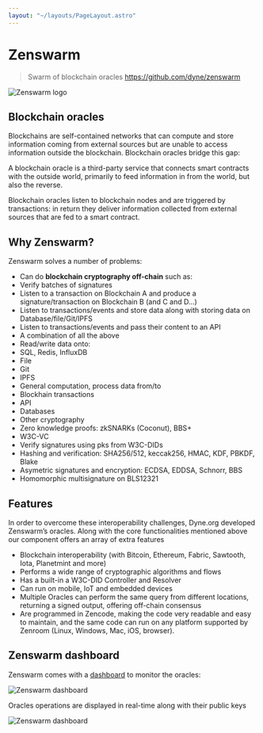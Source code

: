 ```yaml
---
layout: "~/layouts/PageLayout.astro"
---
```

# Zenswarm

> Swarm of blockchain oracles https://github.com/dyne/zenswarm 

![Zenswarm logo](https://raw.githubusercontent.com/dyne/zenswarm/main/docs/zenswarm.svg)

## Blockchain oracles

Blockchains are self-contained networks that can compute and store information coming from external sources but are unable to access information outside the blockchain. Blockchain oracles bridge this gap:

A blockchain oracle is a third-party service that connects smart contracts with the outside world, primarily to feed information in from the world, but also the reverse. 

Blockchain oracles listen to blockchain nodes and are triggered by transactions: in return they deliver information collected from external sources that are fed to a smart contract.

## Why Zenswarm? 

Zenswarm solves a number of problems: 
- Can do **blockchain cryptography off-chain** such as: 
 - Verify batches of signatures
 - Listen to a transaction on Blockchain A and produce a signature/transaction on Blockchain B (and C and D...) 
 - Listen to transactions/events and store data along with storing data on Database/file/Git/IPFS
 - Listen to transactions/events and pass their content to an API
 - A combination of all the above
- Read/write data onto: 
 - SQL, Redis, InfluxDB
 - File
 - Git
 - IPFS
- General computation, process data from/to
 - Blockhain transactions
 - API
 - Databases
- Other cryptography
 - Zero knowledge proofs: zkSNARKs (Coconut), BBS+
 - W3C-VC
 - Verify signatures using pks from W3C-DIDs
 - Hashing and verification: SHA256/512, keccak256, HMAC, KDF, PBKDF, Blake
 - Asymetric signatures and encryption: ECDSA, EDDSA, Schnorr, BBS
 - Homomorphic multisignature on BLS12321
 
## Features
In order to overcome these interoperability challenges, Dyne.org developed Zenswarm’s oracles. Along with the core functionalities mentioned above our component offers an array of extra features 
- Blockchain interoperability (with Bitcoin, Ethereum, Fabric, Sawtooth, Iota, Planetmint and more)
- Performs a wide range of cryptographic algorithms and flows
- Has a built-in a W3C-DID Controller and Resolver
- Can run on mobile, IoT and embedded devices 
- Multiple Oracles can perform the same query from different locations, returning a signed output, offering off-chain consensus
- Are programmed in Zencode, making the code very readable and easy to maintain, and the same code can run on any platform supported by Zenroom (Linux, Windows, Mac, iOS, browser).


## Zenswarm dashboard

Zenswarm comes with a [dashboard](https://github.com/dyne/Zenswarm-Dashboard) to monitor the oracles:

![Zenswarm dashboard](/images/Zenswarm-Dashboard2.png)

Oracles operations are displayed in real-time along with their public keys

![Zenswarm dashboard](/images/Zenswarm-Dashboard3.png)






